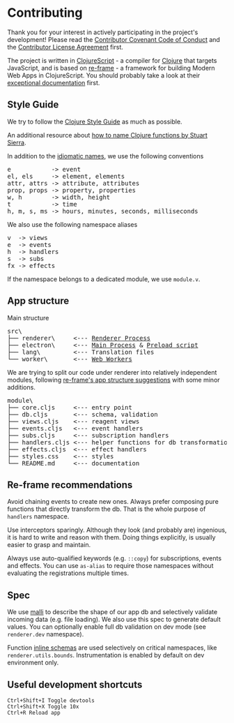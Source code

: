 # Contributing

Thank you for your interest in actively participating in the project's development!
Please read the [Contributor Covenant Code of Conduct](https://github.com/repath-project/repath-studio/blob/main/CODE_OF_CONDUCT.md)
and the [Contributor License Agreement](cla.md) first.

The project is written in [ClojureScript](https://clojurescript.org/) - a compiler for [Clojure](https://clojure.org/) that targets JavaScript, and is based on [re-frame](https://github.com/day8/re-frame/) - a framework for building Modern Web Apps in ClojureScript.
You should probably take a look at their [exceptional documentation](https://day8.github.io/re-frame/re-frame/) first.

## Style Guide

We try to follow the [Clojure Style Guide](https://guide.clojure.style/) as much as possible.

An additional resource about [how to name Clojure functions by Stuart Sierra](https://stuartsierra.com/2016/01/09/how-to-name-clojure-functions).

In addition to the [idiomatic names](https://guide.clojure.style/#idiomatic-names),
we use the following conventions

<pre>
e           -> event
el, els     -> element, elements
attr, attrs -> attribute, attributes
prop, props -> property, properties
w, h        -> width, height
t           -> time
h, m, s, ms -> hours, minutes, seconds, milliseconds
</pre>

We also use the following namespace aliases
<pre>
v  -> views
e  -> events
h  -> handlers
s  -> subs
fx -> effects
</pre>

If the namespace belongs to a dedicated module, we use `module.v`.

## App structure

Main structure
<pre>
src\
├── renderer\     <--- <a href ="https://www.electronjs.org/docs/latest/tutorial/process-model#the-renderer-process">Renderer Process</a>
├── electron\     <--- <a href ="https://www.electronjs.org/docs/latest/tutorial/process-model#the-main-process">Main Process</a> & <a href="https://www.electronjs.org/docs/latest/tutorial/process-model#preload-scripts">Preload script</a>
├── lang\         <--- Translation files
└── worker\       <--- <a href ="https://developer.mozilla.org/en-US/docs/Web/API/Web_Workers_API">Web Workers</a>
</pre>

We are trying to split our code under renderer into relatively independent modules,
following [re-frame's app structure suggestions](https://day8.github.io/re-frame/App-Structure/)
with some minor additions.

<pre>
module\
├── core.cljs     <--- entry point
├── db.cljs       <--- schema, validation
├── views.cljs    <--- reagent views
├── events.cljs   <--- event handlers
├── subs.cljs     <--- subscription handlers
├── handlers.cljs <--- helper functions for db transformations
├── effects.cljs  <--- effect handlers
├── styles.css    <--- styles
└── README.md     <--- documentation
</pre>

## Re-frame recommendations

Avoid chaining events to create new ones. Always prefer composing pure functions that directly transform the db. That is the whole purpose of `handlers` namespace.

Use interceptors sparingly. Although they look (and probably are) ingenious, it is hard to write and reason with them. Doing things explicitly, is usually easier to grasp and maintain.

Always use auto-qualified keywords (e.g. `::copy`) for subscriptions, events and effects. You can use `as-alias` to require those namespaces without evaluating the registrations multiple times.

## Spec

We use [malli](https://github.com/metosin/malli) to describe the shape of our app db and selectively validate incoming data (e.g. file loading). We also use this spec to generate default values. You can optionally enable full db validation on dev mode (see `renderer.dev` namespace).

Function [inline schemas](https://github.com/metosin/malli/blob/master/docs/function-schemas.md#function-inline-schemas) are used selectively on critical namespaces, like `renderer.utils.bounds`. Instrumentation is enabled by default on dev environment only.

## Useful development shortcuts

```
Ctrl+Shift+I Toggle devtools
Ctrl+Shift+X Toggle 10x
Ctrl+R Reload app
```

